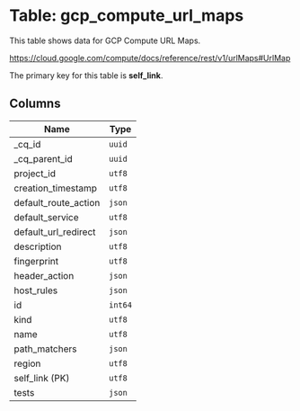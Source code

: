 # Table: gcp_compute_url_maps

This table shows data for GCP Compute URL Maps.

https://cloud.google.com/compute/docs/reference/rest/v1/urlMaps#UrlMap

The primary key for this table is **self_link**.

## Columns

| Name          | Type          |
| ------------- | ------------- |
|_cq_id|`uuid`|
|_cq_parent_id|`uuid`|
|project_id|`utf8`|
|creation_timestamp|`utf8`|
|default_route_action|`json`|
|default_service|`utf8`|
|default_url_redirect|`json`|
|description|`utf8`|
|fingerprint|`utf8`|
|header_action|`json`|
|host_rules|`json`|
|id|`int64`|
|kind|`utf8`|
|name|`utf8`|
|path_matchers|`json`|
|region|`utf8`|
|self_link (PK)|`utf8`|
|tests|`json`|